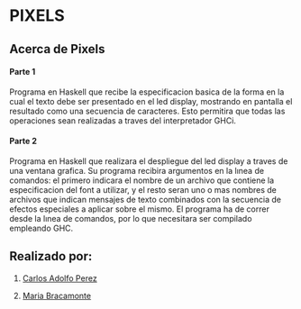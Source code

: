 # PIXELS 

## Acerca de Pixels

#### Parte 1

Programa en Haskell que recibe la especificacion basica de la forma en la cual el texto debe ser presentado en el led display, mostrando en pantalla el resultado como una secuencia de caracteres. Esto permitira que todas las operaciones sean realizadas a traves del interpretador GHCi.

#### Parte 2

Programa en Haskell que realizara el despliegue del led display a traves de una ventana grafica. Su programa recibira argumentos en la lınea de comandos: el primero indicara el nombre de un archivo que contiene la especificacion del font a utilizar, y el resto seran uno o mas nombres de archivos que indican mensajes de texto combinados con la secuencia de efectos especiales a aplicar sobre el mismo. El programa ha de correr desde la lınea de comandos, por lo que necesitara ser
compilado empleando GHC.

## Realizado por: 

1. [Carlos Adolfo Perez](https://github.com/capf96)

2. [Maria Bracamonte](https://github.com/mabraca)
